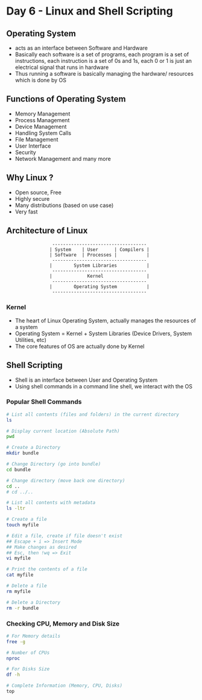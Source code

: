 # Day 6 - Linux and Shell Scripting

## Operating System

- acts as an interface between Software and Hardware
- Basically each software is a set of programs, each program is a set of instructions, each instruction is a set of 0s and 1s, each 0 or 1 is just an electrical signal that runs in hardware
- Thus running a software is basically managing the hardware/ resources which is done by OS

## Functions of Operating System

- Memory Management
- Process Management
- Device Management
- Handling System Calls
- File Management
- User Interface
- Security
- Network Management and many more

## Why Linux ?

- Open source, Free
- Highly secure
- Many distributions (based on use case)
- Very fast

## Architecture of Linux

```text
				 -----------------------------------
				| System    | User      | Compilers |
				| Software  | Processes |           | 
				 -----------------------------------
				|        System Libraries           |
				 -----------------------------------
				|             Kernel                |
				 -----------------------------------
				|        Operating System           |
				 -----------------------------------
```

### Kernel

- The heart of Linux Operating System, actually manages the resources of a system
- Operating System = Kernel + System Libraries (Device Drivers, System Utilities, etc)
- The core features of OS are actually done by Kernel

## Shell Scripting

- Shell is an interface between User and Operating System
- Using shell commands in a command line shell, we interact with the OS

### Popular Shell Commands

```sh
# List all contents (files and folders) in the current directory
ls

# Display current location (Absolute Path)
pwd

# Create a Directory
mkdir bundle

# Change Directory (go into bundle)
cd bundle

# Change directory (move back one directory)
cd ..
# cd ../..

# List all contents with metadata
ls -ltr

# Create a file
touch myfile

# Edit a file, create if file doesn't exist
## Escape + i => Insert Mode
## Make changes as desired
## Esc, then !wq => Exit
vi myfile

# Print the contents of a file
cat myfile

# Delete a file
rm myfile

# Delete a Directory
rm -r bundle
```

### Checking CPU, Memory and Disk Size

```sh
# For Memory details
free -g

# Number of CPUs
nproc

# For Disks Size
df -h

# Complete Information (Memory, CPU, Disks)
top
```